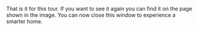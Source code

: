 That is it for this tour. If you want to see it again you can find it on the page shown in the image. You can now close this window to experience a smarter home.